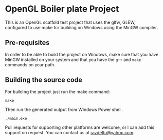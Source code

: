 # OpenGL Boiler plate Project

This is an OpenGL scatfold test project that uses the glfw, GLEW, configured to use make for building on Windows using the MinGW compiler.

## Pre-requisites

In order to be able to build the project on Windows, make sure that you have MinGW installed on your system and that you have the `g++` and `make` commands on your path.

## Building the source code

For building the project just run the make command:

```
make
```

Then run the generated output from Windows Power shell.

```
./main.exe
```

Pull requests for supporting other platforms are welcome, or I can add this support on request. You can contact us at raydelto@yahoo.com.
